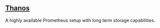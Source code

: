 ## [Thanos](https://thanos.io/)

A highly available Prometheus setup with long term storage capabilities.